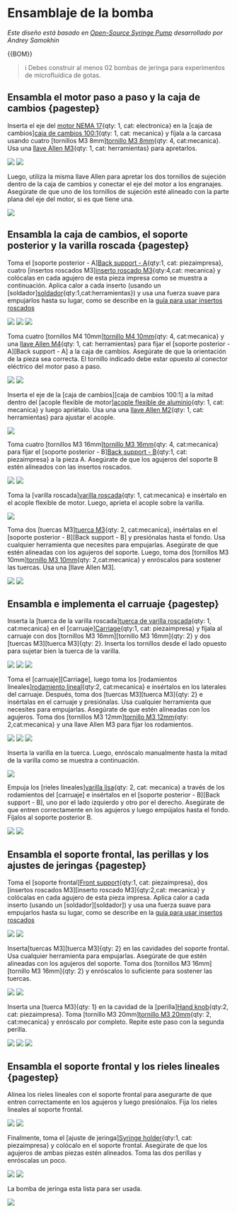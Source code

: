 # Ensamblaje de la bomba

*Este diseño está basado en [Open-Source Syringe Pump](https://www.mass-spec.ru/projects/diy/syringe_pump/eng/) desarrollado por Andrey Samokhin*

{{BOM}}

>i Debes construir al menos 02 bombas de jeringa para experimentos de microfluídica de gotas.

## Ensambla el motor paso a paso y la caja de cambios {pagestep}

Inserta el eje del [motor NEMA 17](parts/electronica/NEMA-17-motor.md){qty: 1, cat: electronica} en la [caja de cambios][caja de cambios 100:1](parts/mecanica/caja-cambios-100-1.md){qty: 1, cat: mecanica} y fíjala a la carcasa usando cuatro [tornillos M3 8mm][tornillo M3 8mm](parts/mecanica/tornillo-M3-8mm.md){qty: 4, cat:mecanica}. Usa una [llave Allen M3](parts/herramientas/llave-allen-M3.md){qty: 1, cat: herramientas} para apretarlos.

![](images/motor-gearbox.jpg)
![](images/motor-gearbox-1.jpg)

Luego, utiliza la misma llave Allen para apretar los dos tornillos de sujeción dentro de la caja de cambios y conectar el eje del motor a los engranajes. Asegúrate de que uno de los tornillos de sujeción esté alineado con la parte plana del eje del motor, si es que tiene una.

![](images/motor-gearbox-2.jpg)

## Ensambla la caja de cambios, el soporte posterior y la varilla roscada {pagestep}

Toma el [soporte posterior - A][Back support - A](fromstep){qty:1, cat: piezaimpresa}, cuatro [insertos roscados M3][inserto roscado M3](parts/mecanica/inserto-roscado-M3.md){qty:4,cat: mecanica} y colócalas en cada agujero de esta pieza impresa como se muestra a continuación. Aplica calor a cada inserto (usando un [soldador][soldador](parts/herramientas/soldador.md){qty:1,cat:herramientas}) y usa una fuerza suave para empujarlos hasta su lugar, como se describe en la [guía para usar insertos roscados](https://hackaday.com/2019/02/28/threading-3d-printed-parts-how-to-use-heat-set-inserts/)

![](images/back-supp-A-heat-inserts.jpg)
![](images/heat-set-insert.gif)
![](images/back-supp-A-heat-inserts-1.jpg)

Toma cuatro [tornillos M4 10mm][tornillo M4 10mm](parts/mecanica/tornillo-M4-10mm.md){qty: 4, cat:mecanica} y una [llave Allen M4](parts/herramientas/llave-allen-M4.md){qty: 1, cat: herramientas} para fijar el [soporte posterior - A][Back support - A] a la caja de cambios. Asegúrate de que la orientación de la pieza sea correcta. El tornillo indicado debe estar opuesto al conector eléctrico del motor paso a paso.

![](images/back-supp-A-gearbox.jpg)
![](images/back-supp-A-gearbox-1.jpg)

Inserta el eje de la [caja de cambios][caja de cambios 100:1] a la mitad dentro del [acople flexible de motor][acople flexible de aluminio](parts/mecanica/acople-flexible-motor.md){qty: 1, cat: mecanica} y luego apriétalo. Usa una  una [llave Allen M2](parts/herramientas/llave-allen-M2.md){qty: 1, cat: herramientas} para ajustar el acople.

![](images/gearbox-coupling.jpg)

Toma cuatro [tornillos M3 16mm][tornillo M3 16mm](parts/mecanica/tornillo-M3-16mm.md){qty: 4, cat:mecanica} para fijar el [soporte posterior - B][Back support - B](fromstep){qty:1, cat: piezaimpresa} a la pieza A. Asegúrate de que los agujeros del soporte B estén alineados con las insertos roscados.

![](images/back-supp-A-B.jpg)
![](images/back-supp-A-B-1.jpg)

Toma la [varilla roscada][varilla roscada](parts/mecanica/varilla-roscada.md){qty: 1, cat:mecanica} e insértalo en el acople flexible de motor. Luego, aprieta el acople sobre la varilla.

![](images/lead-screw-coupling.jpg)

Toma dos [tuercas M3][tuerca M3](parts/mecanica/tuerca-M3.md){qty: 2, cat:mecanica}, insértalas en el [soporte posterior - B][Back support - B] y presiónalas hasta el fondo. Usa cualquier herramienta que necesites para empujarlas. Asegúrate de que estén alineadas con los agujeros del soporte. Luego, toma dos [tornillos M3 10mm][tornillo M3 10mm](parts/mecanica/tornillo-M3-10mm.md){qty: 2,cat:mecanica} y enróscalos para sostener las tuercas. Usa una [llave Allen M3].

![](images/back-supp-B-nut.jpg)
![](images/back-supp-B-screw.jpg)

## Ensambla e implementa el carruaje {pagestep}

Inserta la [tuerca de la varilla roscada][tuerca de varilla roscada](parts/mecanica/tuerca-varilla-roscada.md){qty: 1, cat:mecanica} en el [carruaje][Carriage](fromstep){qty:1, cat: piezaimpresa} y fíjala al carruaje con dos [tornillos M3 16mm][tornillo M3 16mm]{qty: 2} y dos [tuercas M3][tuerca M3]{qty: 2}. Inserta los tornillos desde el lado opuesto para sujetar bien la tuerca de la varilla.

![](images/carriage-lead-screw-nut.jpg)
![](images/carriage-lead-screw-nut-1.jpg)
![](images/carriage-lead-screw-nut-2.jpg)

Toma el [carruaje][Carriage], luego toma los [rodamientos lineales][rodamiento lineal](parts/mecanica/rodamiento-lineal.md){qty:2, cat:mecanica} e insértalos en los laterales del carruaje. Después, toma dos [tuercas M3][tuerca M3]{qty: 2} e insértalas en el carruaje y presiónalas. Usa cualquier herramienta que necesites para empujarlas. Asegúrate de que estén alineadas con los agujeros. Toma dos [tornillos M3 12mm][tornillo M3 12mm](parts/mecanica/tornillo-M3-12mm.md){qty: 2,cat:mecanica} y una llave Allen M3 para fijar los rodamientos.

![](images/carriage-linear-bearings.jpg)
![](images/carriage-nut.jpg)
![](images/carriage-screw.jpg)

Inserta la varilla en la tuerca. Luego, enróscalo manualmente hasta la mitad de la varilla como se muestra a continuación.

![](images/carriage-mounted.jpg)

Empuja los [rieles lineales][varilla lisa](parts/mecanica/varilla-lisa.md){qty: 2, cat: mecanica} a través de los rodamientos del [carruaje] e insértalos en el [soporte posterior - B][Back support - B], uno por el lado izquierdo y otro por el derecho. Asegúrate de que entren correctamente en los agujeros y luego empújalos hasta el fondo. Fíjalos al soporte posterior B.

![](images/carriage-mounted-1.jpg)
![](images/carriage-mounted-2.jpg)

## Ensambla el soporte frontal, las perillas y los ajustes de jeringas {pagestep}

Toma el [soporte frontal][Front support](fromstep){qty:1, cat: piezaimpresa}, dos [insertos roscados M3][inserto roscado M3]{qty:2,cat: mecanica} y colócalas en cada agujero de esta pieza impresa. Aplica calor a cada inserto (usando un [soldador][soldador]) y usa una fuerza suave para empujarlos hasta su lugar, como se describe en la [guía para usar insertos roscados](https://hackaday.com/2019/02/28/threading-3d-printed-parts-how-to-use-heat-set-inserts/)

![](images/heat-set-insert.gif)
![](images/front-support.jpg)

Inserta[tuercas M3][tuerca M3]{qty: 2} en las cavidades del soporte frontal. Usa cualquier herramienta para empujarlas. Asegúrate de que estén alineadas con los agujeros del soporte. Toma dos [tornillos M3 16mm][tornillo M3 16mm]{qty: 2} y enróscalos lo suficiente para sostener las tuercas.

![](images/front-supp-nut.jpg)
![](images/front-supp-screw.jpg)

Inserta una [tuerca M3]{qty: 1} en la cavidad de la [perilla][Hand knob](fromstep){qty:2, cat: piezaimpresa}. Toma [tornillo M3 20mm][tornillo M3 20mm](parts/mecanica/tornillo-M3-20mm.md){qty: 2, cat:mecanica} y enróscalo por completo. Repite este paso con la segunda perilla.

![](images/hand-knob.jpg)
![](images/hand-knob-2.jpg)
![](images/hand-knob-1.jpg)

## Ensambla el soporte frontal y los rieles lineales {pagestep}

Alinea los rieles lineales con el soporte frontal para asegurarte de que entren correctamente en los agujeros y luego presiónalos. Fija los rieles lineales al soporte frontal.

![](images/front-supp-linear-rails.jpg)
![](images/front-supp-linear-rails-1.jpg)

Finalmente, toma el [ajuste de jeringa][Syringe holder](fromstep){qty:1, cat: piezaimpresa} y colócalo en el soporte frontal. Asegúrate de que los agujeros de ambas piezas estén alineados. Toma las dos perillas y enróscalas un poco.

![](images/syringe-holder.jpg)
![](images/syringe-holder-front-supp.jpg)

La bomba de jeringa esta lista para ser usada.

![](images/syringe-pump.jpg)


